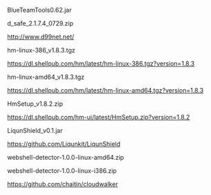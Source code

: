 BlueTeamTools0.62.jar

d_safe_2.1.7.4_0729.zip

http://www.d99net.net/

hm-linux-386_v1.8.3.tgz

https://dl.shellpub.com/hm/latest/hm-linux-386.tgz?version=1.8.3

hm-linux-amd64_v1.8.3.tgz

https://dl.shellpub.com/hm/latest/hm-linux-amd64.tgz?version=1.8.3

HmSetup_v1.8.2.zip

https://dl.shellpub.com/hm-ui/latest/HmSetup.zip?version=1.8.2

LiqunShield_v0.1.jar

https://github.com/Liqunkit/LiqunShield

webshell-detector-1.0.0-linux-amd64.zip

webshell-detector-1.0.0-linux-i386.zip

https://github.com/chaitin/cloudwalker